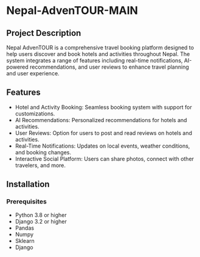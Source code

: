 # Nepal-AdvenTOUR-MAIN

## Project Description
Nepal AdvenTOUR is a comprehensive travel booking platform designed to help users discover and book hotels and activities throughout Nepal. The system integrates a range of features including real-time notifications, AI-powered recommendations, and user reviews to enhance travel planning and user experience.

## Features
* Hotel and Activity Booking: Seamless booking system with support for customizations.
* AI Recommendations: Personalized recommendations for hotels and activities.
* User Reviews: Option for users to post and read reviews on hotels and activities.
* Real-Time Notifications: Updates on local events, weather conditions, and booking changes.
* Interactive Social Platform: Users can share photos, connect with other travelers, and more.

## Installation 
### Prerequisites
* Python 3.8 or higher 
* Django 3.2 or higher 
* Pandas
* Numpy 
* Sklearn
* Django
